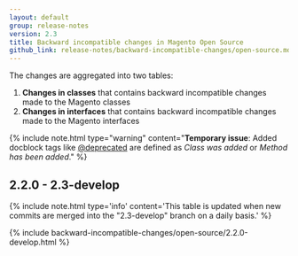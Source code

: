```yaml
---
layout: default
group: release-notes
version: 2.3
title: Backward incompatible changes in Magento Open Source
github_link: release-notes/backward-incompatible-changes/open-source.md
---
```


The changes are aggregated into two tables:

1. **Changes in classes** that contains backward incompatible changes made to the Magento classes
2. **Changes in interfaces** that contains backward incompatible changes made to the Magento interfaces

{% include note.html
type="warning"
content="**Temporary issue**: Added docblock tags like [@deprecated] are defined as _Class was added_ or _Method has been added_."
%}

## 2.2.0 - 2.3-develop

{% include note.html
type='info'
content='This table is updated when new commits are merged into the "2.3-develop" branch on a daily basis.'
%}

{% include backward-incompatible-changes/open-source/2.2.0-develop.html %}

<!-- LINK DEFINITIONS -->

[@deprecated]: {{page.baseurl}}coding-standards/docblock-standard-general.html#deprecated